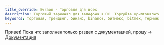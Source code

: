 ```yaml
---
title_override: Evraon - Торговля для всех
description: Торговый терминал для телефона и ПК. Торгуйте криптовалютой (на Бинанс и Битмекс) и акциями (через Квик на Московской и Санкт-Петербургской биржах)
keywords: торговля, трейдинг, бинанс, binance, битмекс, bitmex, терминал, биткоин, bitcoin, крипта, акции, фьючерсы, андроид, android, апк, iphone, ios, пк, linux, windows, mac, moex, спб
---
```


Привет! Пока что заполнен только раздел с документацией, прошу -> <a href="/ru/docs/">Документация</a>